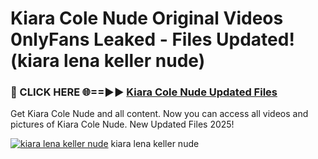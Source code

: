 # Kiara Cole Nude Original Videos 0nlyFans Leaked - Files Updated! (kiara lena keller nude)

<h3>🔴 CLICK HERE 🌐==►► <a href="https://tinyurl.com/2p9ay9w9" rel="nofollow">Kiara Cole Nude Updated Files</a></h3>

Get Kiara Cole Nude and all content. Now you can access all videos and pictures of Kiara Cole Nude. New Updated Files 2025!

[![kiara lena keller nude](https://i.imgur.com/KQgVmj3.gif)](https://tinyurl.com/2p9ay9w9)
kiara lena keller nude